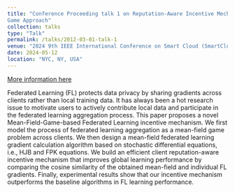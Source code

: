 ```yaml
---
title: "Conference Proceeding talk 1 on Reputation-Aware Incentive Mechanism of Federated Learning: A Mean Field
Game Approach"
collection: talks
type: "Talk"
permalink: /talks/2012-03-01-talk-1
venue: "2024 9th IEEE International Conference on Smart Cloud (SmartCloud)"
date: 2024-05-12
location: "NYC, NY, USA"
---
```


[More information here](https://www.cloud-conf.net/smartcloud/2024/program.html)

Federated Learning (FL) protects data privacy by sharing gradients across clients rather than local training data. It has always been a hot research issue to motivate users to actively contribute local data and participate in the federated learning aggregation process. This paper proposes a novel Mean-Field-Game-based Federated Learning incentive mechanism. We first model the process of federated learning aggregation as a mean-field game problem across clients. We then design a mean-field federated learning gradient calculation algorithm based on stochastic differential equations, i.e., HJB and FPK equations. We build an efficient client reputation-aware incentive mechanism that improves global learning performance by comparing the cosine similarity of the obtained mean-field and individual FL gradients. Finally, experimental results show that our incentive mechanism outperforms the baseline algorithms in FL learning performance.
